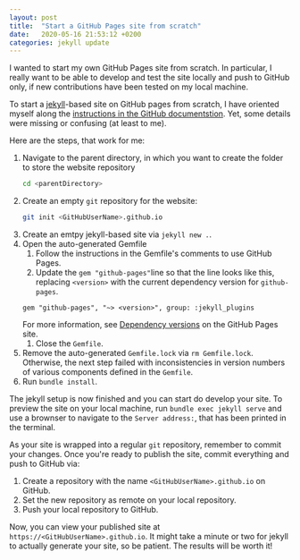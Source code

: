 ```yaml
---
layout: post
title:  "Start a GitHub Pages site from scratch"
date:   2020-05-16 21:53:12 +0200
categories: jekyll update
---
```


I wanted to start my own GitHub Pages site from scratch.
In particular, I really want to be able to develop and test the site locally and push to GitHub only,
if new contributions have been tested on my local machine.

To start a [jekyll](www.jekyllrb.org)-based site on GitHub pages from scratch,
I have oriented myself along the [instructions in the GitHub documentstion](https://help.github.com/en/github/working-with-github-pages/creating-a-github-pages-site-with-jekyll).
Yet, some details were missing or confusing (at least to me).

Here are the steps, that work for me:

1. Navigate to the parent directory, in which you want to create the folder to store the website repository
    ```bash
    cd <parentDirectory>
    ```
1. Create an empty `git` repository for the website:
    ```bash
    git init <GitHubUserName>.github.io
    ```
1. Create an emtpy jekyll-based site  via `jekyll new .`.
1. Open the auto-generated Gemfile
    1. Follow the instructions in the Gemfile's comments to use GitHub Pages.
    1. Update the `gem "github-pages"`line so that the line looks like this,
    replacing `<version>` with the current dependency version for `github-pages`.
    ```
    gem "github-pages", "~> <version>", group: :jekyll_plugins
    ```
    For more information, see [Dependency versions](https://pages.github.com/versions/) on the GitHub Pages site. 
    1. Close the `Gemfile`.
1. Remove the auto-generated `Gemfile.lock` via `rm Gemfile.lock`.
Otherwise, the next step failed with inconsistencies in version numbers of various components defined in the `Gemfile`.
1. Run `bundle install`.

The jekyll setup is now finished and you can start do develop your site.
To preview the site on your local machine, run `bundle exec jekyll serve` and use a brownser to navigate to the `Server address:`,
that has been printed in the terminal.

As your site is wrapped into a regular `git` repository, remember to commit your changes.
Once you're ready to publish the site, commit everything and push to GitHub via:

1. Create a repository with the name `<GitHubUserName>.github.io` on GitHub.
1. Set the new repository as remote on your local repository.
1. Push your local repository to GitHub.

Now, you can view your published site at `https://<GitHubUserName>.github.io`.
It might take a minute or two for jekyll to actually generate your site, so be patient.
The results will be worth it!

